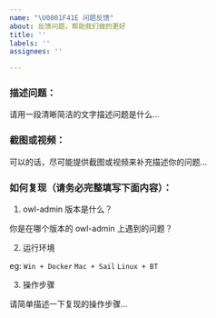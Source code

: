 ```yaml
---
name: "\U0001F41E 问题反馈"
about: 反馈问题，帮助我们做的更好
title: ''
labels: ''
assignees: ''

---
```


### 描述问题：

请用一段清晰简洁的文字描述问题是什么...


### 截图或视频：

可以的话，尽可能提供截图或视频来补充描述你的问题...


### 如何复现（请务必完整填写下面内容）：

1. owl-admin 版本是什么？

你是在哪个版本的 owl-admin 上遇到的问题？

2. 运行环境

eg: `Win + Docker` `Mac + Sail` `Linux + BT`

3. 操作步骤

请简单描述一下复现的操作步骤...
